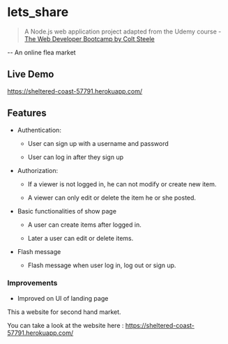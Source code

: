 # lets_share

> A Node.js web application project adapted from the Udemy course - [The Web Developer Bootcamp by Colt Steele](https://www.udemy.com/the-web-developer-bootcamp/)

-- An online flea market

## Live Demo

https://sheltered-coast-57791.herokuapp.com/

## Features

* Authentication:

  * User can sign up with a username and password
  
  * User can log in after they sign up
  
* Authorization:
  
  * If a viewer is not logged in, he can not modify or create new item.
  
  * A viewer can only edit or delete the item he or she posted.
 
* Basic functionalities of show page

  * A user can create items after logged in.
  
  * Later a user can edit or delete items.
  
* Flash message
 
  * Flash message when user log in, log out or sign up.
  
### Improvements

* Improved on UI of landing page
 

This a website for second hand market. 

You can take a look at the website here : https://sheltered-coast-57791.herokuapp.com/
